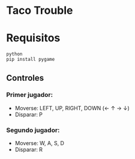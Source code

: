 # Taco Trouble
# Requisitos
    python
    pip install pygame

## Controles
### Primer jugador:
- Moverse: LEFT, UP, RIGHT, DOWN (← ↑ → ↓)
- Disparar: P
### Segundo jugador:
- Moverse: W, A, S, D
- Disparar: R
